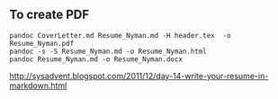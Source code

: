 ## To create PDF

```
pandoc CoverLetter.md Resume_Nyman.md -H header.tex  -o Resume_Nyman.pdf
pandoc -s -S Resume_Nyman.md -o Resume_Nyman.html
pandoc Resume_Nyman.md -o Resume_Nyman.docx
```

<http://sysadvent.blogspot.com/2011/12/day-14-write-your-resume-in-markdown.html>
